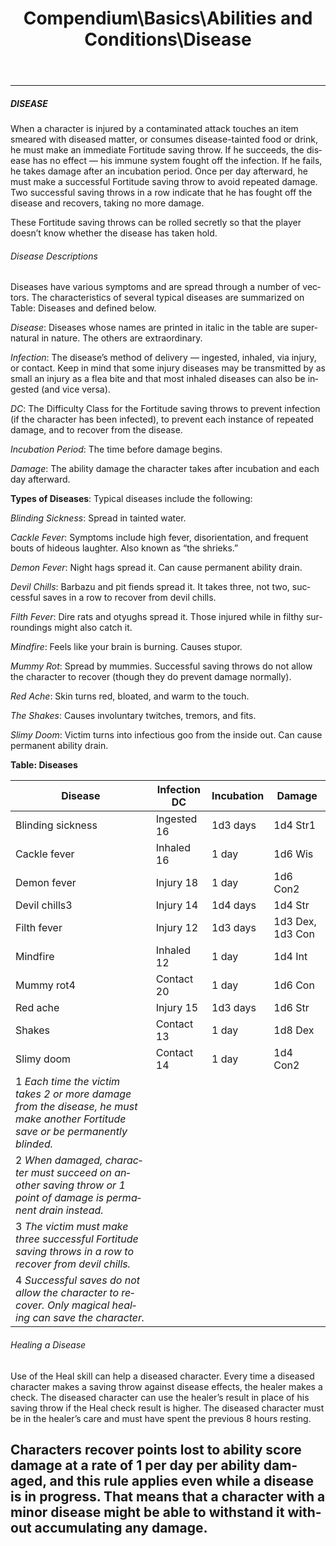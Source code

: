 ﻿---
lang: en
aliases: [Disease]
title: Compendium\Basics\Abilities and Conditions\Disease
tag: Abilities, Conditions
---

---
##### DISEASE

When a character is injured by a contaminated attack touches an item smeared with diseased matter, or consumes disease-tainted food or drink, he must make an immediate Fortitude saving throw. If he succeeds, the disease has no effect — his immune system fought off the infection. If he fails, he takes damage after an incubation period. Once per day afterward, he must make a successful Fortitude saving throw to avoid repeated damage. Two successful saving throws in a row indicate that he has fought off the disease and recovers, taking no more damage.

These Fortitude saving throws can be rolled secretly so that the player doesn’t know whether the disease has taken hold.

###### Disease Descriptions

Diseases have various symptoms and are spread through a number of vectors. The characteristics of several typical diseases are summarized on Table: Diseases and defined below.

_Disease_: Diseases whose names are printed in italic in the table are supernatural in nature. The others are extraordinary.

_Infection_: The disease’s method of delivery — ingested, inhaled, via injury, or contact. Keep in mind that some injury diseases may be transmitted by as small an injury as a flea bite and that most inhaled diseases can also be ingested (and vice versa).

_DC_: The Difficulty Class for the Fortitude saving throws to prevent infection (if the character has been infected), to prevent each instance of repeated damage, and to recover from the disease.

_Incubation Period_: The time before damage begins.

_Damage_: The ability damage the character takes after incubation and each day afterward.

**Types of Diseases**: Typical diseases include the following:

_Blinding Sickness_: Spread in tainted water.

_Cackle Fever_: Symptoms include high fever, disorientation, and frequent bouts of hideous laughter. Also known as “the shrieks.”

_Demon Fever_: Night hags spread it. Can cause permanent ability drain.

_Devil Chills_: Barbazu and pit fiends spread it. It takes three, not two, successful saves in a row to recover from devil chills.

_Filth Fever_: Dire rats and otyughs spread it. Those injured while in filthy surroundings might also catch it.

_Mindfire_: Feels like your brain is burning. Causes stupor.

_Mummy Rot_: Spread by mummies. Successful saving throws do not allow the character to recover (though they do prevent damage normally).

_Red Ache_: Skin turns red, bloated, and warm to the touch.

_The Shakes_: Causes involuntary twitches, tremors, and fits.

_Slimy Doom_: Victim turns into infectious goo from the inside out. Can cause permanent ability drain.

**Table: Diseases**

|Disease|Infection DC|Incubation|Damage|
|---|---|---|---|
|Blinding sickness|Ingested 16|1d3 days|1d4 Str1|
|Cackle fever|Inhaled 16|1 day|1d6 Wis|
|Demon fever|Injury 18|1 day|1d6 Con2|
|Devil chills3|Injury 14|1d4 days|1d4 Str|
|Filth fever|Injury 12|1d3 days|1d3 Dex, 1d3 Con|
|Mindfire|Inhaled 12|1 day|1d4 Int|
|Mummy rot4|Contact 20|1 day|1d6 Con|
|Red ache|Injury 15|1d3 days|1d6 Str|
|Shakes|Contact 13|1 day|1d8 Dex|
|Slimy doom|Contact 14|1 day|1d4 Con2|
|1 _Each time the victim takes 2 or more damage from the disease, he must make another Fortitude save or be permanently blinded._|   |   |   |
|2 _When damaged, character must succeed on another saving throw or 1 point of damage is permanent drain instead._|   |   |   |
|3 _The victim must make three successful Fortitude saving throws in a row to recover from devil chills._|   |   |   |
|4 _Successful saves do not allow the character to recover. Only magical healing can save the character._|   |   |   |

###### Healing a Disease

Use of the Heal skill can help a diseased character. Every time a diseased character makes a saving throw against disease effects, the healer makes a check. The diseased character can use the healer’s result in place of his saving throw if the Heal check result is higher. The diseased character must be in the healer’s care and must have spent the previous 8 hours resting.

Characters recover points lost to ability score damage at a rate of 1 per day per ability damaged, and this rule applies even while a disease is in progress. That means that a character with a minor disease might be able to withstand it without accumulating any damage.
<br><br>
---
